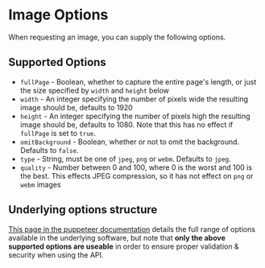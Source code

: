 # Image Options

When requesting an image, you can supply the following options. 

## Supported Options

* `fullPage` - Boolean, whether to capture the entire page's length, or just the size specified by `width` and `height` below
* `width` - An integer specifying the number of pixels wide the resulting image should be, defaults to 1920
* `height` - An integer specifying the number of pixels high the resulting image should be, defaults to 1080. Note that this has no effect if `fullPage` is set to `true`.
* `omitBackground` - Boolean, whether or not to omit the background. Defaults to `false`.
* `type` - String, must be one of `jpeg`, `png` or `webm`. Defaults to `jpeg`.
* `quality` - Number between 0 and 100, where 0 is the worst and 100 is the best. This effects JPEG compression, so it has not effect on `png` or `webm` images

## Underlying options structure

[This page in the puppeteer documentation](https://pptr.dev/api/puppeteer.screenshotoptions) details the full range of options available in the underlying software, but note that **only the above supported options are useable** in order to ensure proper validation & security when using the API.
